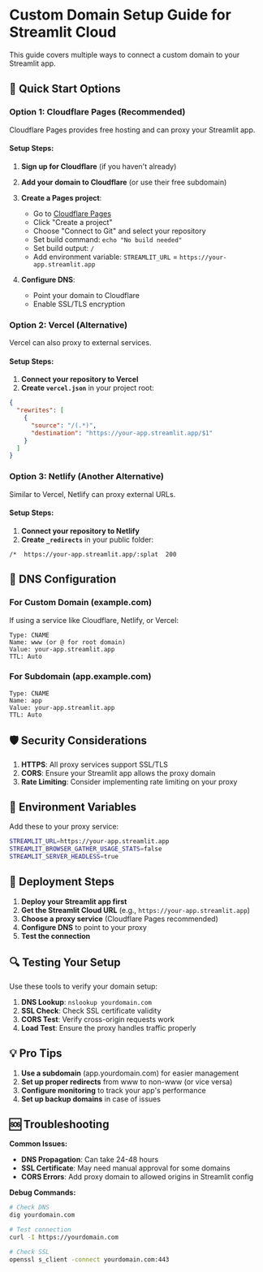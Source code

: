 # Custom Domain Setup Guide for Streamlit Cloud

This guide covers multiple ways to connect a custom domain to your Streamlit app.

## 🎯 Quick Start Options

### Option 1: Cloudflare Pages (Recommended)

Cloudflare Pages provides free hosting and can proxy your Streamlit app.

#### Setup Steps:
1. **Sign up for Cloudflare** (if you haven't already)
2. **Add your domain to Cloudflare** (or use their free subdomain)
3. **Create a Pages project**:
   - Go to [Cloudflare Pages](https://pages.cloudflare.com/)
   - Click "Create a project"
   - Choose "Connect to Git" and select your repository
   - Set build command: `echo "No build needed"`
   - Set build output: `/`
   - Add environment variable: `STREAMLIT_URL` = `https://your-app.streamlit.app`

4. **Configure DNS**:
   - Point your domain to Cloudflare
   - Enable SSL/TLS encryption

### Option 2: Vercel (Alternative)

Vercel can also proxy to external services.

#### Setup Steps:
1. **Connect your repository to Vercel**
2. **Create `vercel.json`** in your project root:
```json
{
  "rewrites": [
    {
      "source": "/(.*)",
      "destination": "https://your-app.streamlit.app/$1"
    }
  ]
}
```

### Option 3: Netlify (Another Alternative)

Similar to Vercel, Netlify can proxy external URLs.

#### Setup Steps:
1. **Connect your repository to Netlify**
2. **Create `_redirects`** in your public folder:
```
/*  https://your-app.streamlit.app/:splat  200
```

## 🔧 DNS Configuration

### For Custom Domain (example.com)

If using a service like Cloudflare, Netlify, or Vercel:

```
Type: CNAME
Name: www (or @ for root domain)
Value: your-app.streamlit.app
TTL: Auto
```

### For Subdomain (app.example.com)

```
Type: CNAME
Name: app
Value: your-app.streamlit.app
TTL: Auto
```

## 🛡️ Security Considerations

1. **HTTPS**: All proxy services support SSL/TLS
2. **CORS**: Ensure your Streamlit app allows the proxy domain
3. **Rate Limiting**: Consider implementing rate limiting on your proxy

## 📝 Environment Variables

Add these to your proxy service:

```bash
STREAMLIT_URL=https://your-app.streamlit.app
STREAMLIT_BROWSER_GATHER_USAGE_STATS=false
STREAMLIT_SERVER_HEADLESS=true
```

## 🚀 Deployment Steps

1. **Deploy your Streamlit app first**
2. **Get the Streamlit Cloud URL** (e.g., `https://your-app.streamlit.app`)
3. **Choose a proxy service** (Cloudflare Pages recommended)
4. **Configure DNS** to point to your proxy
5. **Test the connection**

## 🔍 Testing Your Setup

Use these tools to verify your domain setup:

1. **DNS Lookup**: `nslookup yourdomain.com`
2. **SSL Check**: Check SSL certificate validity
3. **CORS Test**: Verify cross-origin requests work
4. **Load Test**: Ensure the proxy handles traffic properly

## 💡 Pro Tips

1. **Use a subdomain** (app.yourdomain.com) for easier management
2. **Set up proper redirects** from www to non-www (or vice versa)
3. **Configure monitoring** to track your app's performance
4. **Set up backup domains** in case of issues

## 🆘 Troubleshooting

**Common Issues:**
- **DNS Propagation**: Can take 24-48 hours
- **SSL Certificate**: May need manual approval for some domains
- **CORS Errors**: Add proxy domain to allowed origins in Streamlit config

**Debug Commands:**
```bash
# Check DNS
dig yourdomain.com

# Test connection
curl -I https://yourdomain.com

# Check SSL
openssl s_client -connect yourdomain.com:443
```

